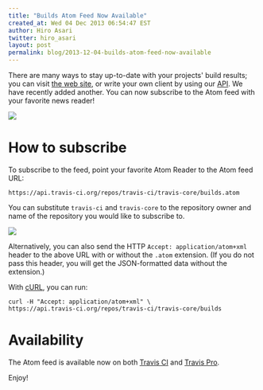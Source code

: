 ```yaml
---
title: "Builds Atom Feed Now Available"
created_at: Wed 04 Dec 2013 06:54:47 EST
author: Hiro Asari
twitter: hiro_asari
layout: post
permalink: blog/2013-12-04-builds-atom-feed-now-available
---
```

There are many ways to stay up-to-date with your projects' build
results; you can visit [the web site](https://travis-ci.org), or
write your own client by using our [API](https://api.travis-ci.org/docs/).
We have recently added another.
You can now subscribe to the Atom feed with your favorite
news reader!

![](/images/atom_feed_view.png)

# How to subscribe
To subscribe to the feed, point your
favorite Atom Reader to the Atom feed URL:

    https://api.travis-ci.org/repos/travis-ci/travis-core/builds.atom

You can substitute `travis-ci` and `travis-core` to the repository owner
and name of the repository you would like to subscribe to.

![](/images/atom_feed_add.png)

Alternatively, you can also send the HTTP `Accept: application/atom+xml`
header to the above URL with or without the `.atom` extension.
(If you do not pass this header, you will get the JSON-formatted data
without the extension.)

With [cURL](http://curl.haxx.se/), you can run:

    curl -H "Accept: application/atom+xml" \
    https://api.travis-ci.org/repos/travis-ci/travis-core/builds

# Availability
The Atom feed is available now on both
[Travis CI](https://travis-ci.org) and
[Travis Pro](https://travis-ci.com).

Enjoy!
